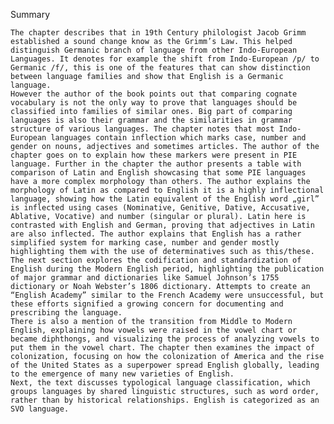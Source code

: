 Summary 

    The chapter describes that in 19th Century philologist Jacob Grimm established a sound change know as the Grimm’s Law. This helped distinguish Germanic branch of language from other Indo-European Languages. It denotes for example the shift from Indo-European /p/ to Germanic /f/, this is one of the features that can show distinction between language families and show that English is a Germanic language. 
	However the author of the book points out that comparing cognate vocabulary is not the only way to prove that languages should be classified into families of similar ones. Big part of comparing languages is also their grammar and the similarities in grammar structure of various languages. The chapter notes that most Indo-European languages contain inflection which marks case, number and gender on nouns, adjectives and sometimes articles. The author of the chapter goes on to explain how these markers were present in PIE language. Further in the chapter the author presents a table with comparison of Latin and English showcasing that some PIE languages have a more complex morphology than others. The author explains the morphology of Latin as compared to English it is a highly inflectional language, showing how the Latin equivalent of the English word „girl” is inflected using cases (Nominative, Genitive, Dative, Accusative, Ablative, Vocative) and number (singular or plural). Latin here is contrasted with English and German, proving that adjectives in Latin are also inflected. The author explains that English has a rather simplified system for marking case, number and gender mostly highlighting them with the use of determinatives such as this/these. 
    The next section explores the codification and standardization of English during the Modern English period, highlighting the publication of major grammar and dictionaries like Samuel Johnson’s 1755 dictionary or Noah Webster’s 1806 dictionary. Attempts to create an “English Academy” similar to the French Academy were unsuccessful, but these efforts signified a growing concern for documenting and prescribing the language.
    There is also a mention of the transition from Middle to Modern English, explaining how vowels were raised in the vowel chart or became diphthongs, and visualizing the process of analyzing vowels to put them in the vowel chart. The chapter then examines the impact of colonization, focusing on how the colonization of America and the rise of the United States as a superpower spread English globally, leading to the emergence of many new varieties of English.
    Next, the text discusses typological language classification, which groups languages by shared linguistic structures, such as word order, rather than by historical relationships. English is categorized as an SVO language. 